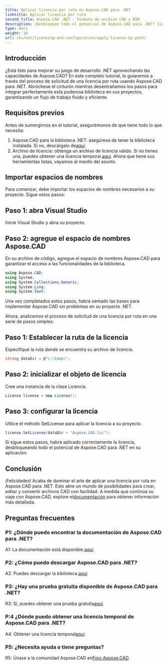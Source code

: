 ```yaml
---
title: Aplicar licencia por ruta en Aspose.CAD para .NET
linktitle: Aplicar licencia por ruta
second_title: Aspose.CAD .NET - Formato de archivo CAD y BIM
description: ¡Desbloquee todo el potencial de Aspose.CAD para .NET! Siga nuestra guía paso a paso para solicitar una licencia sin problemas. ¡Mejora tu juego de manipulación de archivos CAD ahora!
type: docs
weight: 10
url: /es/net/licensing-and-configuration/apply-license-by-path/
---
```

## Introducción

¿Está listo para mejorar su juego de desarrollo .NET aprovechando las capacidades de Aspose.CAD? En este completo tutorial, lo guiaremos a través del proceso de solicitud de una licencia por ruta usando Aspose.CAD para .NET. Abróchese el cinturón mientras desentrañamos los pasos para integrar perfectamente esta poderosa biblioteca en sus proyectos, garantizando un flujo de trabajo fluido y eficiente.

## Requisitos previos

Antes de sumergirnos en el tutorial, asegurémonos de que tiene todo lo que necesita:
1.  Aspose.CAD para la biblioteca .NET: asegúrese de tener la biblioteca instalada. Si no, descárgalo de[aquí](https://releases.aspose.com/cad/net/).
2.  Archivo de licencia: obtenga un archivo de licencia válido. Si no tienes una, puedes obtener una licencia temporal.[aquí](https://purchase.aspose.com/temporary-license/).
Ahora que tiene sus herramientas listas, vayamos al meollo del asunto.

## Importar espacios de nombres

Para comenzar, debe importar los espacios de nombres necesarios a su proyecto. Sigue estos pasos:

## Paso 1: abra Visual Studio

Inicie Visual Studio y abra su proyecto.

## Paso 2: agregue el espacio de nombres Aspose.CAD

En su archivo de código, agregue el espacio de nombres Aspose.CAD para garantizar el acceso a las funcionalidades de la biblioteca.
```csharp
using Aspose.CAD;
using System;
using System.Collections.Generic;
using System.Linq;
using System.Text;
```
Una vez completados estos pasos, habrá sentado las bases para implementar Aspose.CAD sin problemas en su proyecto .NET.

Ahora, analicemos el proceso de solicitud de una licencia por ruta en una serie de pasos simples:

## Paso 1: Establecer la ruta de la licencia

Especifique la ruta donde se encuentra su archivo de licencia.
```csharp
string dataDir = @"c:\temp\";
```

## Paso 2: inicializar el objeto de licencia

Cree una instancia de la clase Licencia.
```csharp
License license = new License();
```

## Paso 3: configurar la licencia

Utilice el método SetLicense para aplicar la licencia a su proyecto.
```csharp
license.SetLicense(dataDir + "Aspose.CAD.lic");
```

Si sigue estos pasos, habrá aplicado correctamente la licencia, desbloqueando todo el potencial de Aspose.CAD para .NET en su aplicación.

## Conclusión

¡Felicidades! Acaba de dominar el arte de aplicar una licencia por ruta en Aspose.CAD para .NET. Esto abre un mundo de posibilidades para crear, editar y convertir archivos CAD con facilidad. A medida que continúa su viaje con Aspose.CAD, explore el[documentación](https://reference.aspose.com/cad/net/) para obtener información más detallada.

## Preguntas frecuentes

### P1: ¿Dónde puedo encontrar la documentación de Aspose.CAD para .NET?

 A1: La documentación está disponible.[aquí](https://reference.aspose.com/cad/net/).

### P2: ¿Cómo puedo descargar Aspose.CAD para .NET?

 A2: Puedes descargar la biblioteca.[aquí](https://releases.aspose.com/cad/net/).

### P3: ¿Hay una prueba gratuita disponible de Aspose.CAD para .NET?

 R3: Sí, puedes obtener una prueba gratuita[aquí](https://releases.aspose.com/).

### P:4 ¿Dónde puedo obtener una licencia temporal de Aspose.CAD para .NET?

 A4: Obtener una licencia temporal[aquí](https://purchase.aspose.com/temporary-license/).

### P5: ¿Necesita ayuda o tiene preguntas?

 R5: Únase a la comunidad Aspose.CAD en[Foro Aspose.CAD](https://forum.aspose.com/c/cad/19).